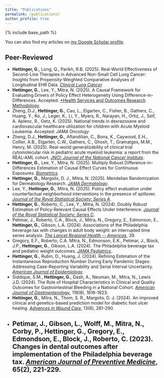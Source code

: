 ```yaml
---
title: "Publications"
permalink: /publications/
author_profile: true
---
```


{% include base_path %}

You can also find my articles on [my Google Scholar profile](https://scholar.google.com/citations?hl=en&tzom=240&user=KHAkXigAAAAJ).

## Peer-Reviewed
- **Hettinger, G.**, Long, Q., Parikh, R.B. (2025). Real-World Effectiveness of Second-Line Therapies in Advanced Non-Small Cell Lung Cancer: Insights from Propensity-Weighted Comparative Analyses of Longitudinal EHR Data. [*Clinical Lung Cancer*](https://doi.org/10.1016/j.cllc.2025.09.010)
- **Hettinger, G.**, Lee, Y., Mitra, N. (2025). A Causal Framework for Evaluating Drivers of Policy Effect Heterogeneity Using Difference-in-Differences. Accepted: [*Health Services and Outcomes Research Methodology](arXiv:2408.16670).
- Zheng, D.J., **Hettinger, G.**, Cao, L., Elgarten, C., Fisher, B., Gathers, C., Huang, Y., Ko, J., Leger, K., Li, Y., Myers, R., Narayan, H., Ortiz, J., Seif, A. Aplenc, R., Getz, K. (2025). National trends in dexrazoxane and cardiovascular healthcare utilization for children with Acute Myeloid Leukemia. Accepted: *JAMA Oncology*
-  Zheng, D.J., **Hettinger, G.**, Aftandilian, C., Bona, K., Caywood, E.H., Collier, A.B., Elgarten, C.W., Gathers, C., Ghosh, T., Gramatges, M.M., Henry, M. (2025). Real-world generalizability of clinical trial cytomolecular risk in pediatric acute myeloid leukemia: a report from the REAL-AML cohort. [*JNCI: Journal of the National Cancer Institute*](https://doi.org/10.1093/jnci/djaf234).
-  **Hettinger, G.**, Lee, Y., Mitra, N. (2025). Multiply Robust Difference-in-Differences Estimation of Causal Effect Curves for Continuous Exposures. [*Biometrics*](https://doi.org/10.1093/biomtc/ujaf015).
-  **Hettinger, G.**, Margolis, D. J., Mitra, N. (2025). Mendelian Randomization for Dermatology Research. [*JAMA Dermatology*](http://doi.org/10.1001/jamadermatol.2024.6068).
-  Lee, Y., **Hettinger, G.**, Mitra, N. (2025). Policy effect evaluation under counterfactual neighborhood interventions in the presence of spillover. [*Journal of the Royal Statistical Society: Series A*](https://doi.org/10.1093/jrsssa/qnae153).
-  **Hettinger, G.**, Roberto, C., Lee, Y., Mitra, N. (2024). Doubly Robust Estimation of Policy-Relevant Causal Effects Under Interference. [*Journal of the Royal Statistical Society: Series C*](https://doi.org/10.1093/jrsssc/qlae066).
-  Petimar, J., Roberto, C.A., Block, J., Mitra, N., Gregory, E., Edmonson, E., **Hettinger, G.**, Gibson, L.A. (2024). Associations of the Philadelphia beverage tax with changes in adult body weight: an interrupted time series analysis. [*The Lancet Regional Health -- Americas*](https://doi.org/10.1016/j.lana.2024.100906), 39.
- Gregory, E.F., Roberto, C.A. Mitra, N., Edmonson, E.K., Petimar, J., Block, J.P., **Hettinger, G.**, Gibson, L.A. (2024). The Philadelphia beverage tax and pediatric weight outcomes. [*JAMA Pediatrics*](https://jamanetwork.com/journals/jamapediatrics/fullarticle/2826830).
- **Hettinger, G.**, Rubin, D., Huang, J. (2024). Refining Estimation of the Instantaneous Reproduction Number During Early Pandemic Stages: Addressing Case-Reporting Variability and Serial Interval Uncertainty. [*American Journal of Epidemiology*](https://academic.oup.com/aje/advance-article/doi/10.1093/aje/kwae356/7755505).
- Siddique, S.M., **Hettinger, G.**, Dash, A., Neuman, M., Mitra, N., Lewis J.D. (2024). The Role of Hospital Characteristics in Clinical and Quality Outcomes for Gastrointestinal Bleeding in a National Cohort. [*American Journal of Gastroenterology*](https://pubmed.ncbi.nlm.nih.gov/38477470/), 119(8), 1616-1623.
- **Hettinger, G.**, Mitra, N., Thom, S. R., Margolis, D. J. (2024). An improved clinical and genetics-based prediction model for diabetic foot ulcer healing. [*Advances in Wound Care*](https://doi.org/10.1089/wound.2023.0194), 13(6), 281-290.
- Petimar, J., Gibson, L., Wolff, M., Mitra, N., Corby, P., **Hettinger, G.**, Gregory, E., Edmondson, E., Block, J., Roberto, C. (2023). Changes in dental outcomes after implementation of the Philadelphia beverage tax.
 [*American Journal of Preventive Medicine*](https://journals.sagepub.com/doi/10.1177/09622802241242323), 65(2), 221-229.
   - 










